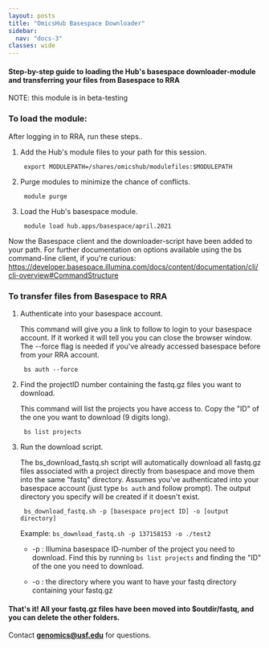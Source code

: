 ```yaml
--- 
layout: posts
title: "OmicsHub Basespace Downloader"
sidebar:
  nav: "docs-3"
classes: wide
---
```


#### Step-by-step guide to loading the Hub's basespace downloader-module and transferring your files from Basespace to RRA

NOTE: this module is in beta-testing 

### To load the module:

After logging in to RRA, run these steps..

1. Add the Hub's module files to your path for this session.

        export MODULEPATH=/shares/omicshub/modulefiles:$MODULEPATH

2. Purge modules to minimize the chance of conflicts.

        module purge


3. Load the Hub's basespace module.

        module load hub.apps/basespace/april.2021

Now the Basespace client and the downloader-script have been added to your path. For further documentation on options available using the bs command-line client, if you're curious: <a href>https://developer.basespace.illumina.com/docs/content/documentation/cli/cli-overview#CommandStructure</a>

### To transfer files from Basespace to RRA 

1. Authenticate into your basespace account.

  	This command will give you a link to follow to login to your basespace account. If it worked it will tell you you can close the browser window.
The --force flag is needed if you've already accessed basespace before from your RRA account.

		bs auth --force 

2. Find the projectID number containing the fastq.gz files you want to download. 

	This command will list the projects you have access to. Copy the "ID" of the one you want to download (9 digits long).

		bs list projects

3. Run the download script.

	The bs_download_fastq.sh script will automatically download all fastq.gz files associated with a project directly from basespace and move them into the same "fastq" directory. Assumes you've authenticated into your basespace account (just type `bs auth` and follow prompt). The output directory you specify will be created if it doesn't exist.

		bs_download_fastq.sh -p [basespace project ID] -o [output directory]

	Example: `bs_download_fastq.sh -p 137158153 -o ./test2`

	* -p :   Illumina basespace ID-number of the project you need to download. Find this by running `bs list projects` and finding the "ID" of the one you need to download.

	* -o  :  the directory where you want to have your fastq directory containing your fastq.gz 

#### That's it! All your fastq.gz files have been moved into $outdir/fastq, and you can delete the other folders.

Contact **genomics@usf.edu** for questions. 
